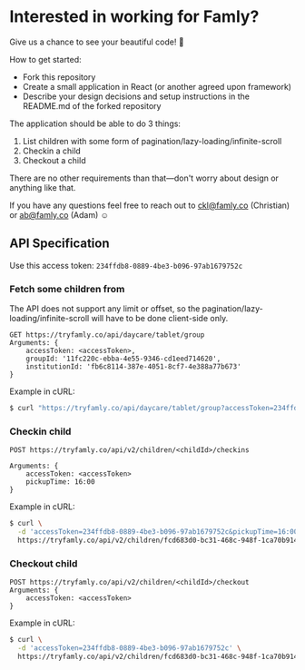# Interested in working for Famly?

Give us a chance to see your beautiful code! 🤩 

How to get started:
- Fork this repository
- Create a small application in React (or another agreed upon framework)
- Describe your design decisions and setup instructions in the README.md of the forked repository

The application should be able to do 3 things:
1. List children with some form of pagination/lazy-loading/infinite-scroll
2. Checkin a child
3. Checkout a child

There are no other requirements than that—don't worry about design or anything like that.

If you have any questions feel free to reach out to ckl@famly.co (Christian) or ab@famly.co (Adam) ☺️

## API Specification

Use this access token: `234ffdb8-0889-4be3-b096-97ab1679752c`

### Fetch some children from

The API does not support any limit or offset, so the pagination/lazy-loading/infinite-scroll will have to be done client-side only.

```
GET https://tryfamly.co/api/daycare/tablet/group
Arguments: {
	accessToken: <accessToken>,
	groupId: '11fc220c-ebba-4e55-9346-cd1eed714620',
	institutionId: 'fb6c8114-387e-4051-8cf7-4e388a77b673'
}
```

Example in cURL:

```bash
$ curl "https://tryfamly.co/api/daycare/tablet/group?accessToken=234ffdb8-0889-4be3-b096-97ab1679752c&groupId=11fc220c-ebba-4e55-9346-cd1eed714620&institutionId=fb6c8114-387e-4051-8cf7-4e388a77b673"
```

### Checkin child
```
POST https://tryfamly.co/api/v2/children/<childId>/checkins

Arguments: {
	accessToken: <accessToken>
	pickupTime: 16:00
}
```

Example in cURL:

```bash
$ curl \
  -d 'accessToken=234ffdb8-0889-4be3-b096-97ab1679752c&pickupTime=16:00' \
  https://tryfamly.co/api/v2/children/fcd683d0-bc31-468c-948f-1ca70b91439d/checkins
```

### Checkout child
```
POST https://tryfamly.co/api/v2/children/<childId>/checkout
Arguments: {
	accessToken: <accessToken>
}
```

Example in cURL:

```bash
$ curl \
  -d 'accessToken=234ffdb8-0889-4be3-b096-97ab1679752c' \
  https://tryfamly.co/api/v2/children/fcd683d0-bc31-468c-948f-1ca70b91439d/checkout
```
